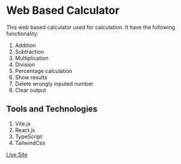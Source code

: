 # Web Based Calculator

This web based calculator used for calculation. It have the following functionality:

1. Addition
2. Subtraction
3. Multiplication
4. Division
5. Percentage calculation
6. Show results
7. Delete wrongly inputed number
8. Clear output

## Tools and Technologies

1. Vite.js
2. React.js
3. TypeScript
4. TailwindCss

[Live Site](https://calculator-ashen-eight-15.vercel.app/)
